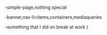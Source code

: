 -simple-page,nothing special

-banner,nav-li>items,containers,mediaqueries

-something that I did on break at work )
